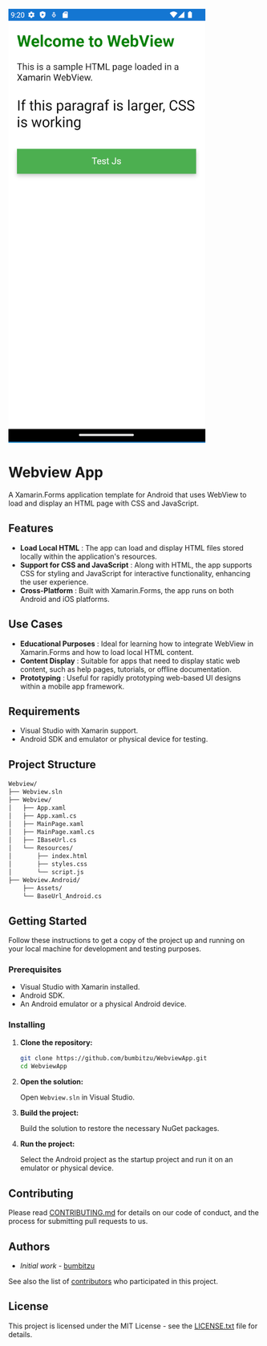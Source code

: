 ![Alt text](https://raw.githubusercontent.com/bumbitzu/WebviewApp/master/Capture.PNG)
# Webview App

A Xamarin.Forms application template for Android that uses WebView to load and display an HTML page with CSS and JavaScript.

## Features

- **Load Local HTML** : The app can load and display HTML files stored locally within the application's resources.
- **Support for CSS and JavaScript** : Along with HTML, the app supports CSS for styling and JavaScript for interactive functionality, enhancing the user experience.
- **Cross-Platform** : Built with Xamarin.Forms, the app runs on both Android and iOS platforms.
## Use Cases

- **Educational Purposes** : Ideal for learning how to integrate WebView in Xamarin.Forms and how to load local HTML content.
- **Content Display** : Suitable for apps that need to display static web content, such as help pages, tutorials, or offline documentation.
- **Prototyping** : Useful for rapidly prototyping web-based UI designs within a mobile app framework.

## Requirements

- Visual Studio with Xamarin support.
- Android SDK and emulator or physical device for testing.

## Project Structure

```
Webview/
├── Webview.sln
├── Webview/
│   ├── App.xaml
│   ├── App.xaml.cs
│   ├── MainPage.xaml
│   ├── MainPage.xaml.cs
│   ├── IBaseUrl.cs
│   └── Resources/
│       ├── index.html
│       ├── styles.css
│       └── script.js
├── Webview.Android/
    ├── Assets/
    └── BaseUrl_Android.cs
```

## Getting Started

Follow these instructions to get a copy of the project up and running on your local machine for development and testing purposes.

### Prerequisites

- Visual Studio with Xamarin installed.
- Android SDK.
- An Android emulator or a physical Android device.

### Installing

1. **Clone the repository:**

   ```sh
   git clone https://github.com/bumbitzu/WebviewApp.git
   cd WebviewApp
   ```

2. **Open the solution:**

   Open `Webview.sln` in Visual Studio.

3. **Build the project:**

   Build the solution to restore the necessary NuGet packages.

4. **Run the project:**

   Select the Android project as the startup project and run it on an emulator or physical device.

## Contributing

Please read [CONTRIBUTING.md](https://github.com/bumbitzu/WebviewApp/blob/master/CONTRIBUTING.md) for details on our code of conduct, and the process for submitting pull requests to us.

## Authors

   - *Initial work* - [bumbitzu](https://github.com/bumbitzu)

See also the list of [contributors](https://github.com/bumbitzu/WebviewApp/contributors) who participated in this project.

## License

This project is licensed under the MIT License - see the [LICENSE.txt](LICENSE.txt) file for details.
